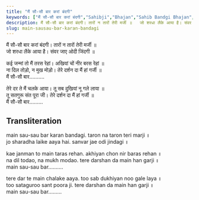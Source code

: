 ```yaml
---
title: "मैं सौ-सौ बार करां बंदगी"
keywords: ["मैं सौ-सौ बार करां बंदगी","Sahibji","Bhajan","Sahib Bandgi Bhajan","Sant Kabir Bhajan","bhajan lyrics","साहिब बंदगी भजन","भजन"]
description: मैं सौ-सौ बार करां बंदगी। तारों न तारों तेरी मर्जी ॥   जो शरधा लैके आया है। संवर जाए ओदी जिंदगी ॥      कई जन्मां तो मैं तरस रेहां। अखियां चों नीर बरस रे
slug: main-sausau-bar-karan-bandagi
---
```


  
मैं सौ-सौ बार करां बंदगी। तारों न तारों तेरी मर्जी ॥  
जो शरधा लैके आया है। संवर जाए ओदी जिंदगी ॥  
  
कई जन्मां तो मैं तरस रेहां। अखियां चों नीर बरस रेहां ॥  
ना दिल तोड़ो, न मुख मोड़ो। तेरे दर्शन दा मैं हां गर्जी ॥  
मैं सौ-सौ बार..........  
  
तेरे दर ते मैं चलके आया। तू सब दुखियां नू गले लाया ॥  
तू सतगुरू संत पूरा जी। तेरे दर्शन दा मैं हां गर्जी ॥  
मैं सौ-सौ बार.........  


## Transliteration

  
main sau-sau bar karan bandagi. taron na taron teri marji ॥  
jo sharadha laike aaya hai. sanvar jae odi jindagi ॥  
  
kae janman to main taras rehan. akhiyan chon nir baras rehan ॥  
na dil todao, na mukh modao. tere darshan da main han garji ॥  
main sau-sau bar..........  
  
tere dar te main chalake aaya. too sab dukhiyan noo gale laya ॥  
too sataguroo sant poora ji. tere darshan da main han garji ॥  
main sau-sau bar.........  

  